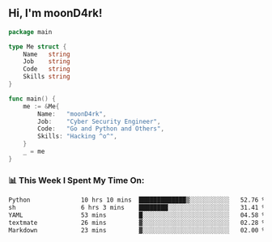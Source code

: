 <h2> Hi, I'm moonD4rk!</h2>

```go
package main

type Me struct {
	Name   string
	Job    string
	Code   string
	Skills string
}

func main() {
	me := &Me{
		Name:   "moonD4rk",
		Job:    "Cyber Security Engineer",
		Code:   "Go and Python and Others",
		Skills: "Hacking ^o^",
	}
	_ = me
}
```

<h3>📊 This Week I Spent My Time On:</h3>
<!-- <img align='right' src="https://github-readme-stats.vercel.app/api?username=moond4rk&show_icons=true&theme=radical", width="300" height="150"> -->

<!--START_SECTION:waka-->

```txt
Python              10 hrs 10 mins  █████████████▒░░░░░░░░░░░   52.76 %
sh                  6 hrs 3 mins    ████████░░░░░░░░░░░░░░░░░   31.41 %
YAML                53 mins         █░░░░░░░░░░░░░░░░░░░░░░░░   04.58 %
textmate            26 mins         ▓░░░░░░░░░░░░░░░░░░░░░░░░   02.28 %
Markdown            23 mins         ▓░░░░░░░░░░░░░░░░░░░░░░░░   02.00 %
```

<!--END_SECTION:waka-->

